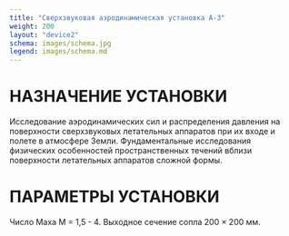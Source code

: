 ```yaml
---
title: "Сверхзвуковая аэродинамическая установка A-3"
weight: 200
layout: "device2"
schema: images/schema.jpg
legend: images/schema.md
---
```


# НАЗНАЧЕНИЕ УСТАНОВКИ
Исследование аэродинамических сил и распределения давления на поверхности сверхзвуковых летательных аппаратов при их входе и полете в атмосфере Земли. Фундаментальные исследования физических особенностей пространственных течений вблизи поверхности летательных аппаратов сложной формы.

# ПАРАМЕТРЫ УСТАНОВКИ
Число Маха M&nbsp;=&nbsp;1,5&nbsp;-&nbsp;4. Выходное сечение сопла 200&nbsp;&times;&nbsp;200&nbsp;мм.